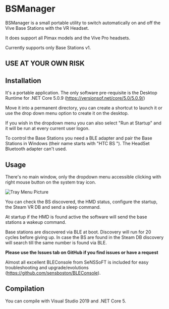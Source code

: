 ﻿# BSManager


BSManager is a small portable utility to switch automatically on and off the Vive Base Stations with the VR Headset.

It does support all Pimax models and the Vive Pro headsets.

Currently supports only Base Stations v1.


## **USE AT YOUR OWN RISK**


## Installation

It's a portable application. The only software pre-requisite is the Desktop Runtime for .NET Core 5.0.9 (https://versionsof.net/core/5.0/5.0.9/)

Move it into a permanent directory, you can create a shortcut to launch it or use the drop down menu option to create it on the desktop.

If you wish in the dropdown menu you can also select "Run at Startup" and it will be run at every current user logon.

To control the Base Stations you need a BLE adapter and pair the Base Stations in Windows (their name starts with "HTC BS "). The HeadSet Bluetooth adapter can't used.


## Usage

There's no main window, only the dropdown menu accessible clicking with right mouse button on the system tray icon.


![Tray Menu Picture](https://github.com/mann1x/BSManager/raw/master/BSManager/BSManager_tray.png)


You can check the BS discovered, the HMD status, configure the startup, the Steam VR DB and send a sleep command.

At startup if the HMD is found active the software will send the base stations a wakeup command.

Base stations are discovered via BLE at boot. Discovery will run for 20 cycles before giving up. In case the BS are found in the Steam DB discovery will search till the same number is found via BLE.

**Please use the Issues tab on GitHub if you find issues or have a request**

Almost all excellent BLEConsole from SeNSSoFT is included for easy troubleshooting and upgrade/evolutions (https://github.com/sensboston/BLEConsole).


## Compilation

You can compile with Visual Studio 2019 and .NET Core 5.